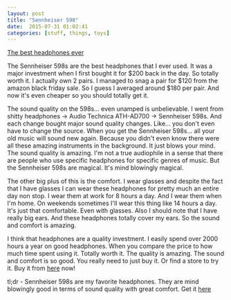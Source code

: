 ```yaml
---
layout: post
title: "Sennheiser 598"
date:  2015-07-31 01:02:41
categories: [stuff, things, toys]
---
```

[The best headphones ever](http://amzn.to/1DeyvJH)

The Sennheiser 598s are the best headphones that I ever used. It was a major investment when I first bought it for $200 back in the day. So totally worth it. I actually own 2 pairs. I managed to snag a pair for $120 from the amazon black friday sale. So I guess I averaged around $180 per pair. And now it's even cheaper so you should totally get it.

The sound quality on the 598s... even unamped is unbelievable. I went from shitty headphones -> Audio Technica ATH-AD700 -> Sennheiser 598s. And each change bought major sound quality changes. Like... you don't even have to change the source. When you get the Sennheiser 598s... all your old music will sound new again. Because you didn't even know there were all these amazing instruments in the background. It just blows your mind. The sound quality is amazing. I'm not a true audiophile in a sense that there are people who use specific headphones for specific genres of music. But the Sennheiser 598s are magical. It's mind blowingly magical.

The other big plus of this is the comfort. I wear glasses and despite the fact that I have glasses I can wear these headphones for pretty much an entire day non stop. I wear them at work for 8 hours a day. And I wear them when I'm home. On weekends sometimes I'll wear this thing like 14 hours a day. It's just that comfortable. Even with glasses. Also I should note that I have really big ears. And these headphones totally cover my ears. So the sound and comfort is amazing.

I think that headphones are a quality investment. I easily spend over 2000 hours a year on good headphones. When you compare the price to how much time spent using it. Totally worth it. The quality is amazing. The sound and comfort is so good. You really need to just buy it. Or find a store to try it. Buy it from [here](http://amzn.to/1DeyvJH) now!

tl;dr - Sennheiser 598s are my favorite headphones. They are mind blowingly good in terms of sound quality with great comfort. Get it [here](http://amzn.to/1DeyvJH)
